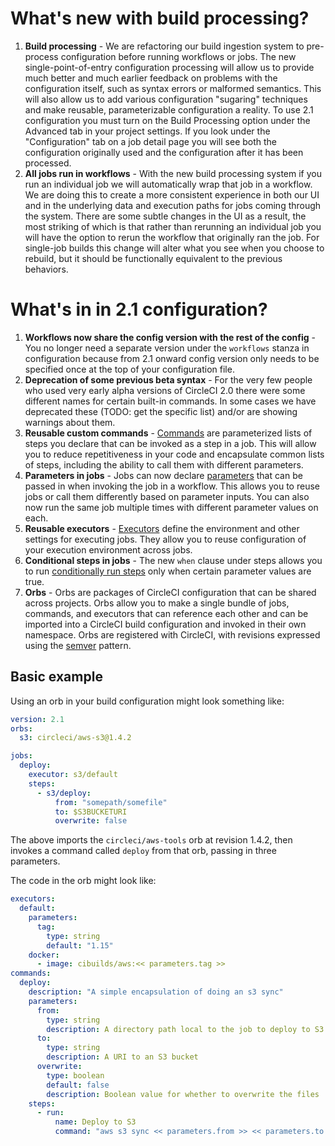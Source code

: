 # What's new with build processing? 

1. **Build processing** - We are refactoring our build ingestion system to pre-process configuration before running workflows or jobs. The new single-point-of-entry configuration processing will allow us to provide much better and much earlier feedback on problems with the configuration itself, such as syntax errors or malformed semantics. This will also allow us to add various configuration "sugaring" techniques and make reusable, parameterizable configuration a reality. To use 2.1 configuration you must turn on the Build Processing option under the Advanced tab in your project settings. If you look under the "Configuration" tab on a job detail page you will see both the configuration originally used and the configuration after it has been processed.
1. **All jobs run in workflows** - With the new build processing system if you run an individual job we will automatically wrap that job in a workflow. We are doing this to create a more consistent experience in both our UI and in the underlying data and execution paths for jobs coming through the system. There are some subtle changes in the UI as a result, the most striking of which is that rather than rerunning an individual job you will have the option to rerun the workflow that originally ran the job. For single-job builds this change will alter what you see when you choose to rebuild, but it should be functionally equivalent to the previous behaviors.

# What's in in 2.1 configuration?
1. **Workflows now share the config version with the rest of the config** - You no longer need a separate version under the `workflows` stanza in configuration because from 2.1 onward config version only needs to be specified once at the top of your configuration file.
1. **Deprecation of some previous beta syntax** - For the very few people who used very early alpha versions of CircleCI 2.0 there were some different names for certain built-in commands. In some cases we have deprecated these (TODO: get the specific list) and/or are showing warnings about them.
1. **Reusable custom commands** - [Commands](commands.md) are parameterized lists of steps you declare that can be invoked as a step in a job. This will allow you to reduce repetitiveness in your code and encapsulate common lists of steps, including the ability to call them with different parameters.
1. **Parameters in jobs** - Jobs can now declare [parameters](parameters.md) that can be passed in when invoking the job in a workflow. This allows you to reuse jobs or call them differently based on parameter inputs. You can also now run the same job multiple times with different parameter values on each.
1. **Reusable executors** - [Executors](executors.md) define the environment and other settings for executing jobs. They allow you to reuse configuration of your execution environment across jobs.
1. **Conditional steps in jobs** - The new `when` clause under steps allows you to run [conditionally run steps](conditional-steps.md) only when certain parameter values are true.
1. **Orbs** - Orbs are packages of CircleCI configuration that can be shared across projects. Orbs allow you to make a single bundle of jobs, commands, and executors that can reference each other and can be imported into a CircleCI build configuration and invoked in their own namespace. Orbs are registered with CircleCI, with revisions expressed using the [semver](https://semver.org/) pattern.

## Basic example
Using an orb in your build configuration might look something like:

```yaml
version: 2.1
orbs:
  s3: circleci/aws-s3@1.4.2

jobs:
  deploy:
    executor: s3/default
    steps:
      - s3/deploy:
          from: "somepath/somefile"
          to: $S3BUCKETURI
          overwrite: false
```

The above imports the `circleci/aws-tools` orb at revision 1.4.2, then invokes a command called `deploy` from that orb, passing in three parameters.

The code in the orb might look like:

```yaml
executors:
  default:
    parameters:
      tag:
        type: string
        default: "1.15"
    docker:
      - image: cibuilds/aws:<< parameters.tag >>
commands:
  deploy:
    description: "A simple encapsulation of doing an s3 sync"
    parameters:
      from:
        type: string
        description: A directory path local to the job to deploy to S3
      to:
        type: string
        description: A URI to an S3 bucket
      overwrite:
        type: boolean
        default: false
        description: Boolean value for whether to overwrite the files
    steps:
      - run:
          name: Deploy to S3
          command: "aws s3 sync << parameters.from >> << parameters.to >><<# parameters.overwrite >> --delete<</ parameters.overwrite >>"
```
